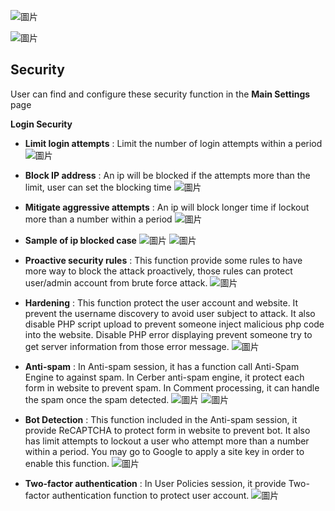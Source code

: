 
![圖片](https://user-images.githubusercontent.com/74434769/141387473-6787f54e-786c-4135-8302-b647de8ec8a0.png)

![圖片](https://user-images.githubusercontent.com/74434769/141547383-7e103087-34c1-4705-b9bd-f5136af8fcad.png)


## Security

User can find and configure these security function in the **Main Settings** page

**Login Security**
- **Limit login attempts** : Limit the number of login attempts within a period 
 ![圖片](https://user-images.githubusercontent.com/74434769/141588759-89caed28-580a-424c-bc2c-3272ab3e12c6.png)

- **Block IP address** : An ip will be blocked if the attempts more than the limit, user can set the blocking time
![圖片](https://user-images.githubusercontent.com/74434769/141590157-5f33ac31-7c86-4eb7-80a6-bf40eadd9643.png)


- **Mitigate aggressive attempts** : An ip will block longer time if lockout more than a number within a period
![圖片](https://user-images.githubusercontent.com/74434769/141592411-b618acd2-f7a9-4430-b697-5987cc6a67c4.png)
- **Sample of ip blocked case**
![圖片](https://user-images.githubusercontent.com/74434769/141579636-71754156-e295-43f3-93ff-242ea634cad0.png)
![圖片](https://user-images.githubusercontent.com/74434769/141579880-82b9e9ca-f8c9-4953-81c3-093835270986.png)

- **Proactive security rules** : This function provide some rules to have more way to block the attack proactively, those rules can protect user/admin account from brute force attack. 
![圖片](https://user-images.githubusercontent.com/74434769/141593855-2bbdb706-edfa-48e7-bff2-003237ab7dd7.png)


- **Hardening** : This function protect the user account and website. It prevent the username discovery to avoid user subject to attack. It also disable PHP script upload to prevent someone inject malicious php code into the website. Disable PHP error displaying prevent someone try to get server information from those error message.
![圖片](https://user-images.githubusercontent.com/74434769/141594426-315c2f93-b37f-4650-8263-c062e899395c.png)

- **Anti-spam** : In Anti-spam session, it has a function call Anti-Spam Engine to against spam. In Cerber anti-spam engine, it protect each form in website to prevent spam. In Comment processing, it can handle the spam once the spam detected.
![圖片](https://user-images.githubusercontent.com/74434769/141594747-755d5099-bbcd-4c76-af69-6f8891d62680.png)
![圖片](https://user-images.githubusercontent.com/74434769/141594759-8736ce85-cad8-4e69-ba31-87f2ab59a086.png)
  
- **Bot Detection** : This function included in the Anti-spam session, it provide ReCAPTCHA to protect form in website to prevent bot. It also has limit attempts to lockout a user who attempt more than a number within a period. You may go to Google to apply a site key in order to enable this function.
![圖片](https://user-images.githubusercontent.com/74434769/141595698-1dcee866-47a4-4012-a403-81660900b4a2.png)

- **Two-factor authentication** : In User Policies session, it provide Two-factor authentication function to protect user account.
![圖片](https://user-images.githubusercontent.com/74434769/141597298-49ebc6cf-35d1-42ca-986d-540cab135afa.png)

